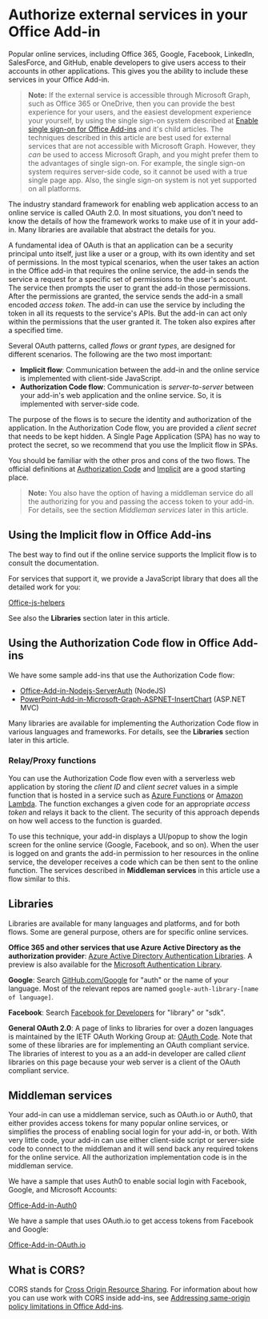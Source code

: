 # Authorize external services in your Office Add-in

Popular online services, including Office 365, Google, Facebook, LinkedIn, SalesForce, and GitHub, enable developers to give users access to their accounts in other applications. This gives you the ability to include these services in your Office Add-in. 

>**Note:** If the external service is accessible through Microsoft Graph, such as Office 365 or OneDrive, then you can provide the best experience for your users, and the easiest development experience your yourself, by using the single sign-on system described at [Enable single sign-on for Office Add-ins](http://dev.office.com/docs/add-ins/develop/sso-in-office-add-ins) and it's child articles. The techniques described in this article are best used for external services that are not accessible with Microsoft Graph. However, they *can* be used to access Microsoft Graph, and you might prefer them to the advantages of single sign-on. For example, the single sign-on system requires server-side code, so it cannot be used with a true single page app. Also, the single sign-on system is not yet supported on all platforms. 

The industry standard framework for enabling web application access to an online service is called OAuth 2.0. In most situations, you don't need to know the details of how the framework works to make use of it in your add-in. Many libraries are available that abstract the details for you.

A fundamental idea of OAuth is that an application can be a security principal unto itself, just like a user or a group, with its own identity and set of permissions. In the most typical scenarios, when the user takes an action in the Office add-in that requires the online service, the add-in sends the service a request for a specific set of permissions to the user's account. The service then prompts the user to grant the add-in those permissions. After the permissions are granted, the service sends the add-in a small encoded *access token*. The add-in can use the service by including the token in all its requests to the service's APIs. But the add-in can act only within the permissions that the user granted it. The token also expires after a specified time.

Several OAuth patterns, called *flows* or *grant types*, are designed for different scenarios. The following are the two most important:

- **Implicit flow**: Communication between the add-in and the online service is implemented with client-side JavaScript.
- **Authorization Code flow**: Communication is *server-to-server* between your add-in's web application and the online service. So, it is implemented with server-side code.

The purpose of the flows is to secure the identity and authorization of the application. In the Authorization Code flow, you are provided a *client secret* that needs to be kept hidden. A Single Page Application (SPA) has no way to protect the secret, so we recommend that you use the Implicit flow in SPAs. 

You should be familiar with the other pros and cons of the two flows. The official definitions at [Authorization Code](https://tools.ietf.org/html/rfc6749#section-1.3.1) and [Implicit](https://tools.ietf.org/html/rfc6749#section-1.3.2) are a good starting place. 

>**Note:** You also have the option of having a middleman service do all the authorizing for you and passing the access token to your add-in. For details, see the section *Middleman services* later in this article.

## Using the Implicit flow in Office Add-ins
The best way to find out if the online service supports the Implicit flow is to consult the documentation.

For services that support it, we provide a JavaScript library that does all the detailed work for you:

[Office-js-helpers](https://github.com/OfficeDev/office-js-helpers)

See also the **Libraries** section later in this article.

## Using the Authorization Code flow in Office Add-ins

We have some sample add-ins that use the Authorization Code flow:

- [Office-Add-in-Nodejs-ServerAuth](https://github.com/OfficeDev/Office-Add-in-Nodejs-ServerAuth) (NodeJS)
- [PowerPoint-Add-in-Microsoft-Graph-ASPNET-InsertChart](https://github.com/OfficeDev/PowerPoint-Add-in-Microsoft-Graph-ASPNET-InsertChart) (ASP.NET MVC)

Many libraries are available for implementing the Authorization Code flow in various languages and frameworks. For details, see the **Libraries** section later in this article.

### Relay/Proxy functions

You can use the Authorization Code flow even with a serverless web application by storing the *client ID* and *client secret* values in a simple function that is hosted in a service such as [Azure Functions](https://azure.microsoft.com/en-us/services/functions) or [Amazon Lambda](https://aws.amazon.com/lambda).
The function exchanges a given code for an appropriate *access token* and relays it back to the client. The security of this approach depends on how well access to the function is guarded.

To use this technique, your add-in displays a UI/popup to show the login screen for the online service (Google, Facebook, and so on). When the user is logged on and grants the add-in permission to her resources in the online service, the developer receives a code which can be then sent to the online function. The services described in **Middleman services** in this article use a flow similar to this. 

## Libraries

Libraries are available for many languages and platforms, and for both flows. Some are general purpose, others are for specific online services. 

**Office 365 and other services that use Azure Active Directory as the authorization provider**: [Azure Active Directory Authentication Libraries](https://azure.microsoft.com/en-us/documentation/articles/active-directory-authentication-libraries/). A preview is also available for the [Microsoft Authentication Library](https://www.nuget.org/packages/Microsoft.Identity.Client).

**Google**: Search [GitHub.com/Google](https://github.com/google) for "auth" or the name of your language. Most of the relevant repos are named `google-auth-library-[name of language]`.

**Facebook**: Search [Facebook for Developers](https://developers.facebook.com) for "library" or "sdk". 

**General OAuth 2.0**: A page of links to libraries for over a dozen languages is maintained by the IETF OAuth Working Group at: [OAuth Code](http://oauth.net/code/). Note that some of these libraries are for implementing an OAuth compliant service. The libraries of interest to you as a an add-in developer are called *client* libraries on this page because your web server is a client of the OAuth compliant service.

## Middleman services

Your add-in can use a middleman service, such as OAuth.io or Auth0, that either provides access tokens for many popular online services, or simplifies the process of enabling social login for your add-in, or both. With very little code, your add-in can use either client-side script or server-side code to connect to the middleman and it will send back any required tokens for the online service. All the authorization implementation code is in the middleman service. 

We have a sample that uses Auth0 to enable social login with Facebook, Google, and Microsoft Accounts:

[Office-Add-in-Auth0](https://github.com/OfficeDev/Office-Add-in-Auth0)

We have a sample that uses OAuth.io to get access tokens from Facebook and Google:

[Office-Add-in-OAuth.io](https://github.com/OfficeDev/Office-Add-in-OAuth.io)

## What is CORS?

CORS stands for [Cross Origin Resource Sharing](https://developer.mozilla.org/en-US/docs/Web/HTTP/Access_control_CORS). For information about how you can use work with CORS inside add-ins, see [Addressing same-origin policy limitations in Office Add-ins](http://dev.office.com/docs/add-ins/develop/addressing-same-origin-policy-limitations).
